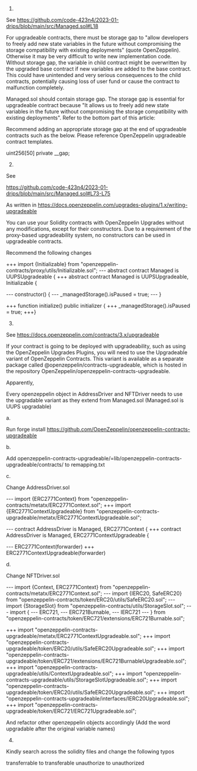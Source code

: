 1.

See https://github.com/code-423n4/2023-01-drips/blob/main/src/Managed.sol#L18

For upgradeable contracts, there must be storage gap to "allow developers to freely add new state variables in the future without compromising the storage compatibility with existing deployments" (quote OpenZeppelin). Otherwise it may be very difficult to write new implementation code. Without storage gap, the variable in child contract might be overwritten by the upgraded base contract if new variables are added to the base contract. This could have unintended and very serious consequences to the child contracts, potentially causing loss of user fund or cause the contract to malfunction completely.

Managed.sol should contain storage gap. The storage gap is essential for upgradeable contract because "It allows us to freely add new state variables in the future without compromising the storage compatibility with existing deployments". Refer to the bottom part of this article:

Recommend adding an appropriate storage gap at the end of upgradeable contracts such as the below. Please reference OpenZeppelin upgradeable contract templates.

uint256[50] private __gap;

2.

See

https://github.com/code-423n4/2023-01-drips/blob/main/src/Managed.sol#L73-L75

As written in https://docs.openzeppelin.com/upgrades-plugins/1.x/writing-upgradeable

You can use your Solidity contracts with OpenZeppelin Upgrades without any modifications, except for their constructors. Due to a requirement of the proxy-based upgradeability system, no constructors can be used in upgradeable contracts. 

Recommend the following changes

+++ import {Initializable} from "openzeppelin-contracts/proxy/utils/Initializable.sol";
--- abstract contract Managed is UUPSUpgradeable {
+++ abstract contract Managed is UUPSUpgradeable, Initializable {

--- constructor() {
---      _managedStorage().isPaused = true;
--- }

+++ function initialize() public initializer {
+++  _managedStorage().isPaused = true;
+++}

3.

See https://docs.openzeppelin.com/contracts/3.x/upgradeable

If your contract is going to be deployed with upgradeability, such as using the OpenZeppelin Upgrades Plugins, you will need to use the Upgradeable variant of OpenZeppelin Contracts. This variant is available as a separate package called @openzeppelin/contracts-upgradeable, which is hosted in the repository OpenZeppelin/openzeppelin-contracts-upgradeable.

Apparently, 

Every openzeppelin object in AddressDriver and NFTDriver needs to use the upgradable variant as they extend from Managed.sol (Managed.sol is UUPS upgradable)

a.

Run forge install https://github.com/OpenZeppelin/openzeppelin-contracts-upgradeable

b. 

Add openzeppelin-contracts-upgradeable/=lib/openzeppelin-contracts-upgradeable/contracts/ to remapping.txt

c. 

Change AddressDriver.sol

--- import {ERC2771Context} from "openzeppelin-contracts/metatx/ERC2771Context.sol";
+++ import {ERC2771ContextUpgradeable} from "openzeppelin-contracts-upgradeable/metatx/ERC2771ContextUpgradeable.sol";

--- contract AddressDriver is Managed, ERC2771Context {
+++ contract AddressDriver is Managed, ERC2771ContextUpgradeable {

---   ERC2771Context(forwarder)
+++ ERC2771ContextUpgradeable(forwarder)

d.

Change NFTDriver.sol

--- import {Context, ERC2771Context} from "openzeppelin-contracts/metatx/ERC2771Context.sol";
--- import {IERC20, SafeERC20} from "openzeppelin-contracts/token/ERC20/utils/SafeERC20.sol";
--- import {StorageSlot} from "openzeppelin-contracts/utils/StorageSlot.sol";
--- import {
---     ERC721,
---     ERC721Burnable,
---     IERC721
--- } from "openzeppelin-contracts/token/ERC721/extensions/ERC721Burnable.sol";

+++ import "openzeppelin-contracts-upgradeable/metatx/ERC2771ContextUpgradeable.sol";
+++ import "openzeppelin-contracts-upgradeable/token/ERC20/utils/SafeERC20Upgradeable.sol";
+++ import "openzeppelin-contracts-upgradeable/token/ERC721/extensions/ERC721BurnableUpgradeable.sol";
+++ import "openzeppelin-contracts-upgradeable/utils/ContextUpgradeable.sol";
+++ import "openzeppelin-contracts-upgradeable/utils/StorageSlotUpgradeable.sol";
+++ import "openzeppelin-contracts-upgradeable/token/ERC20/utils/SafeERC20Upgradeable.sol";
+++ import "openzeppelin-contracts-upgradeable/interfaces/IERC20Upgradeable.sol";
+++ import "openzeppelin-contracts-upgradeable/token/ERC721/ERC721Upgradeable.sol";

And refactor other openzeppelin objects accordingly (Add the word upgradable after the original variable names)

4. 

Kindly search across the solidity files and change the following typos

transferrable to transferable
unauthorize to unauthorized